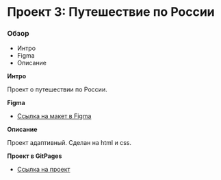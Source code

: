 # Проект 3: Путешествие по России

### Обзор
* Интро
* Figma
* Описание

**Интро**

Проект о путешествии по России.

**Figma**

* [Ссылка на макет в Figma](https://www.figma.com/file/OyRWEjU6wBwRe1hapzQoLx/Sprint-3%3A-Russia-%2F-desktop-%2B-mobile?node-id=28503%3A0)

**Описание**

Проект адаптивный. Сделан на html и css.

**Проект в GitPages**

* [Ссылка на проект](https://katekostina.github.io/russian-travel/)
